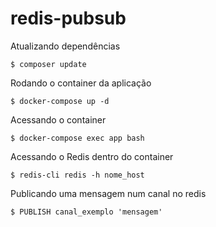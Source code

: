 # redis-pubsub

Atualizando dependências

```
$ composer update
```

Rodando o container da aplicação

```
$ docker-compose up -d
```

Acessando o container

```
$ docker-compose exec app bash
```

Acessando o Redis dentro do container

```
$ redis-cli redis -h nome_host
```

Publicando uma mensagem num canal no redis

```
$ PUBLISH canal_exemplo 'mensagem'
```
